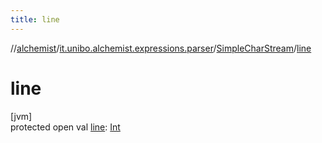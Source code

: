 ```yaml
---
title: line
---
```

//[alchemist](../../../index.html)/[it.unibo.alchemist.expressions.parser](../index.html)/[SimpleCharStream](index.html)/[line](line.html)



# line



[jvm]\
protected open val [line](line.html): [Int](https://kotlinlang.org/api/latest/jvm/stdlib/kotlin/-int/index.html)




